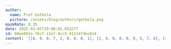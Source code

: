 ```yaml
---
author:
  name: Prof Gotkola
  picture: /assets/blog/authors/gotkola.png
maskRate: 0.35
date: 2025-03-01T19:00:01.653277
id: 60ee892e-f6cf-11ef-9cc5-41114fdec614
content: '[[8, 9, 0, 7, 2, 0, 0, 0, 1], [2, 6, 0, 0, 0, 9, 5, 7, 8], [4, 7, 0, 5, 1, 8, 0, 2, 0], [9, 4, 0, 6, 0, 2, 1, 5, 0], [0, 3, 6, 9, 5, 0, 4, 8, 2], [0, 0, 0, 8, 4, 3, 0, 0, 9], [0, 0, 4, 2, 0, 0, 6, 0, 5], [3, 2, 7, 1, 6, 5, 8, 9, 4], [6, 5, 9, 3, 0, 4, 0, 1, 0]]'
---
```

